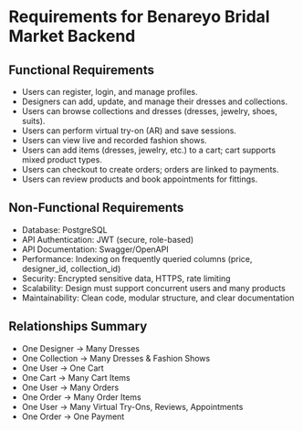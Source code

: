 # Requirements for Benareyo Bridal Market Backend

## Functional Requirements
- Users can register, login, and manage profiles.
- Designers can add, update, and manage their dresses and collections.
- Users can browse collections and dresses (dresses, jewelry, shoes, suits).
- Users can perform virtual try-on (AR) and save sessions.
- Users can view live and recorded fashion shows.
- Users can add items (dresses, jewelry, etc.) to a cart; cart supports mixed product types.
- Users can checkout to create orders; orders are linked to payments.
- Users can review products and book appointments for fittings.

## Non-Functional Requirements
- Database: PostgreSQL
- API Authentication: JWT (secure, role-based)
- API Documentation: Swagger/OpenAPI
- Performance: Indexing on frequently queried columns (price, designer_id, collection_id)
- Security: Encrypted sensitive data, HTTPS, rate limiting
- Scalability: Design must support concurrent users and many products
- Maintainability: Clean code, modular structure, and clear documentation

## Relationships Summary
- One Designer → Many Dresses
- One Collection → Many Dresses & Fashion Shows
- One User → One Cart
- One Cart → Many Cart Items
- One User → Many Orders
- One Order → Many Order Items
- One User → Many Virtual Try-Ons, Reviews, Appointments
- One Order → One Payment
